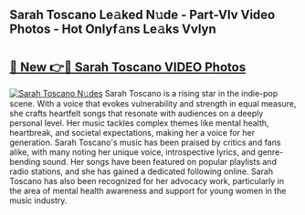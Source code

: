 ## Sarah Toscano Le𝚊ked N𝚞de - Part-Vlv Video Photos - Hot Onlyf𝚊ns Le𝚊ks Vvlyn

# <h2><a href="http://ab97101.deff.icu/?id=Sarah+Toscano">🔗 New 👉🔴 Sarah Toscano VIDEO Photos</a></h2>

[![Sarah Toscano N𝚞des](https://i.imgur.com/rIISA9y.gif)](http://ab97101.deff.icu/?id=Sarah+Toscano)
Sarah Toscano is a rising star in the indie-pop scene. With a voice that evokes vulnerability and strength in equal measure, she crafts heartfelt songs that resonate with audiences on a deeply personal level. Her music tackles complex themes like mental health, heartbreak, and societal expectations, making her a voice for her generation. Sarah Toscano's music has been praised by critics and fans alike, with many noting her unique voice, introspective lyrics, and genre-bending sound. Her songs have been featured on popular playlists and radio stations, and she has gained a dedicated following online. Sarah Toscano has also been recognized for her advocacy work, particularly in the area of mental health awareness and support for young women in the music industry.

